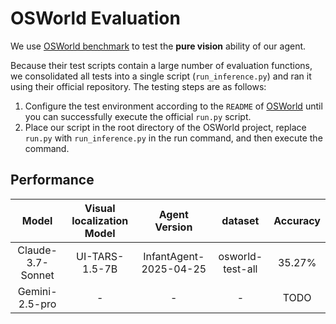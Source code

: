 # OSWorld Evaluation 

We use [OSWorld benchmark](https://os-world.github.io/) to test the **pure vision** ability of our agent.

Because their test scripts contain a large number of evaluation functions, we consolidated all tests into a single script (`run_inference.py`) and ran it using their official repository. The testing steps are as follows:

1. Configure the test environment according to the `README` of [OSWorld](https://github.com/xlang-ai/OSWorld) until you can successfully execute the official `run.py` script.  
2. Place our script in the root directory of the OSWorld project, replace `run.py` with `run_inference.py` in the run command, and then execute the command.

## Performance

| Model            | Visual localization Model            | Agent Version          | dataset        | Accuracy     |
|:------------------:|:------------------:|:---------------------:|:-------------------:|:------------:|
| Claude-3.7-Sonnet   |UI-TARS-1.5-7B| InfantAgent-2025-04-25   | osworld-test-all    | 35.27%        |
| Gemini-2.5-pro |-| - | -       | TODO       |